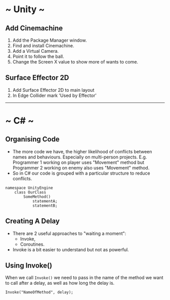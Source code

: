 # ~ Unity ~
## Add Cinemachine
1. Add the Package Manager window.
2. Find and install Cinemachine.
3. Add a Virtual Camera.
4. Point it to follow the ball.
5. Change the Screen X value to show more of wants to come.

## Surface Effector 2D
1. Add Surface Effector 2D to main layout
2. In Edge Collider mark 'Used by Effector'

***
# ~ C# ~
## Organising Code
* The more code we have, the higher likelihood of conflicts between names and behaviours. Especially on multi-person projects. E.g. Programmer 1 working on player uses "Movement" method but Programmer 2 working on enemy also uses "Movement" method.
* So in C# our code is grouped with a particular structure to reduce conflicts.
```
namespace UnityEngine
    class OurClass
        SomeMethod()
            statementA;
            statementB;
```
## Creating A Delay
* There are 2 useful approaches to "waiting a moment":
    * Invoke,
    * Coroutines.
* Invoke is a bit easier to understand but not as powerful.

## Using Invoke()
When we call `Invoke()` we need to pass in the name of the method we want to call after a delay, as well as how long the delay is.

`Invoke("NameOfMethod", delay);`